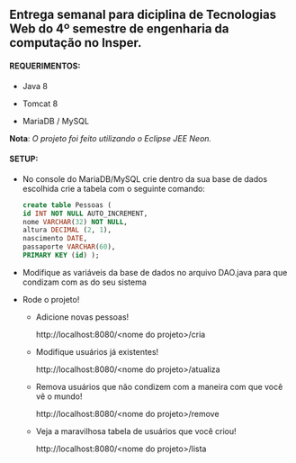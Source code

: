 ## Entrega semanal para diciplina de Tecnologias Web do 4º semestre de engenharia da computação no Insper.

#### REQUERIMENTOS:

* Java 8

* Tomcat 8

* MariaDB / MySQL

**Nota**: *O projeto foi feito utilizando o Eclipse JEE Neon.*

#### SETUP:

* No console do MariaDB/MySQL crie dentro da sua base de dados escolhida crie a tabela com o seguinte comando:
    ```sql
    create table Pessoas (
    id INT NOT NULL AUTO_INCREMENT,
    nome VARCHAR(32) NOT NULL,
    altura DECIMAL (2, 1),
    nascimento DATE,
    passaporte VARCHAR(60),
    PRIMARY KEY (id) );
    ```

* Modifique as variáveis da base de dados no arquivo DAO.java para que condizam com as do seu sistema

* Rode o projeto!
  - Adicione novas pessoas!

    http://localhost:8080/\<nome do projeto>/cria

  - Modifique usuários já existentes!
  
    http://localhost:8080/\<nome do projeto>/atualiza

  - Remova usuários que não condizem com a maneira com que você vê o mundo!
  
    http://localhost:8080/\<nome do projeto>/remove

  - Veja a maravilhosa tabela de usuários que você criou!
  
    http://localhost:8080/\<nome do projeto>/lista